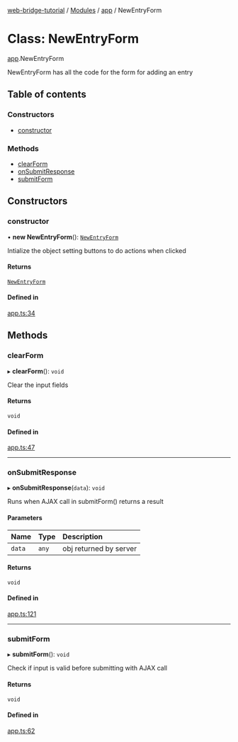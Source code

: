 [web-bridge-tutorial](../README.md) / [Modules](../modules.md) / [app](../modules/app.md) / NewEntryForm

# Class: NewEntryForm

[app](../modules/app.md).NewEntryForm

NewEntryForm has all the code for the form for adding an entry

## Table of contents

### Constructors

- [constructor](app.NewEntryForm.md#constructor)

### Methods

- [clearForm](app.NewEntryForm.md#clearform)
- [onSubmitResponse](app.NewEntryForm.md#onsubmitresponse)
- [submitForm](app.NewEntryForm.md#submitform)

## Constructors

### constructor

• **new NewEntryForm**(): [`NewEntryForm`](app.NewEntryForm.md)

Intialize the object  setting buttons to do actions when clicked

#### Returns

[`NewEntryForm`](app.NewEntryForm.md)

#### Defined in

[app.ts:34](https://bitbucket.org/sml3/cse216_sp24_team_21/src/bd184c8/web/app.ts#lines-34)

## Methods

### clearForm

▸ **clearForm**(): `void`

Clear the input fields

#### Returns

`void`

#### Defined in

[app.ts:47](https://bitbucket.org/sml3/cse216_sp24_team_21/src/bd184c8/web/app.ts#lines-47)

___

### onSubmitResponse

▸ **onSubmitResponse**(`data`): `void`

Runs when AJAX call in submitForm() returns a result

#### Parameters

| Name | Type | Description |
| :------ | :------ | :------ |
| `data` | `any` | obj returned by server |

#### Returns

`void`

#### Defined in

[app.ts:121](https://bitbucket.org/sml3/cse216_sp24_team_21/src/bd184c8/web/app.ts#lines-121)

___

### submitForm

▸ **submitForm**(): `void`

Check if input is valid before submitting with AJAX call

#### Returns

`void`

#### Defined in

[app.ts:62](https://bitbucket.org/sml3/cse216_sp24_team_21/src/bd184c8/web/app.ts#lines-62)
